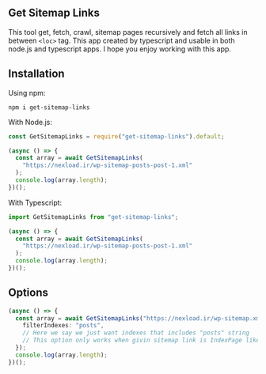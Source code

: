 ## Get Sitemap Links

This tool get, fetch, crawl, sitemap pages recursively and fetch all links in between `<loc>` tag. This app created by typescript and usable in both node.js and typescript apps. I hope you enjoy working with this app.

## Installation

Using npm:

```shell
npm i get-sitemap-links
```

With Node.js:

```js
const GetSitemapLinks = require("get-sitemap-links").default;

(async () => {
  const array = await GetSitemapLinks(
    "https://nexload.ir/wp-sitemap-posts-post-1.xml"
  );
  console.log(array.length);
})();
```

With Typescript:

```typescript
import GetSitemapLinks from "get-sitemap-links";

(async () => {
  const array = await GetSitemapLinks(
    "https://nexload.ir/wp-sitemap-posts-post-1.xml"
  );
  console.log(array.length);
})();
```

## Options

```typescript
(async () => {
  const array = await GetSitemapLinks("https://nexload.ir/wp-sitemap.xml", {
    filterIndexes: "posts",
    // Here we say we just want indexes that includes "posts" string
    // This option only works when givin sitemap link is IndexPage like example.com/sitemap.xml
  });
  console.log(array.length);
})();
```
